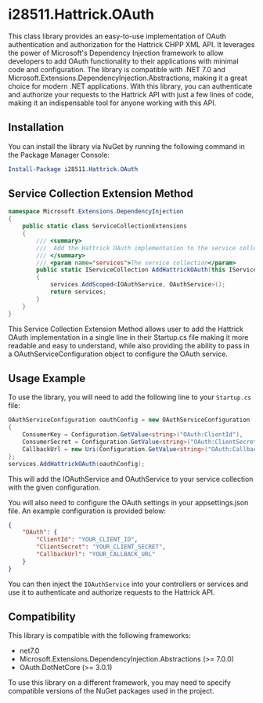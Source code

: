 # i28511.Hattrick.OAuth

This class library provides an easy-to-use implementation of OAuth authentication and authorization for the Hattrick CHPP XML API. It leverages the power of Microsoft's Dependency Injection framework to allow developers to add OAuth functionality to their applications with minimal code and configuration. The library is compatible with .NET 7.0 and Microsoft.Extensions.DependencyInjection.Abstractions, making it a great choice for modern .NET applications. With this library, you can authenticate and authorize your requests to the Hattrick API with just a few lines of code, making it an indispensable tool for anyone working with this API.

## Installation

You can install the library via NuGet by running the following command in the Package Manager Console:

```powershell
Install-Package i28511.Hattrick.OAuth
```

## Service Collection Extension Method

```csharp
namespace Microsoft.Extensions.DependencyInjection
{
    public static class ServiceCollectionExtensions
    {
        /// <summary>
        ///  Add the Hattrick OAuth implementation to the service collection
        /// </summary>
        /// <param name="services">The service collection</param>
        public static IServiceCollection AddHattrickOAuth(this IServiceCollection services)
        {
            services.AddScoped<IOAuthService, OAuthService>();
            return services;
        }
    }
}
```

This Service Collection Extension Method allows user to add the Hattrick OAuth implementation in a single line in their Startup.cs file making it more readable and easy to understand, while also providing the ability to pass in a OAuthServiceConfiguration object to configure the OAuth service.


## Usage Example

To use the library, you will need to add the following line to your `Startup.cs` file:

```csharp
OAuthServiceConfiguration oauthConfig = new OAuthServiceConfiguration
{
    ConsumerKey = Configuration.GetValue<string>("OAuth:ClientId"),
    ConsumerSecret = Configuration.GetValue<string>("OAuth:ClientSecret"),
    CallbackUrl = new Uri(Configuration.GetValue<string>("OAuth:CallbackUrl"))
};
services.AddHattrickOAuth(oauthConfig);
```

This will add the IOAuthService and OAuthService to your service collection with the given configuration.

You will also need to configure the OAuth settings in your appsettings.json file. An example configuration is provided below:


```json
{
	"OAuth": {
		"ClientId": "YOUR_CLIENT_ID",
		"ClientSecret": "YOUR_CLIENT_SECRET",
		"CallbackUrl": "YOUR_CALLBACK_URL"
	}
}

```

You can then inject the `IOAuthService` into your controllers or services and use it to authenticate and authorize requests to the Hattrick API.


## Compatibility

This library is compatible with the following frameworks:
- net7.0
- Microsoft.Extensions.DependencyInjection.Abstractions (>= 7.0.0)
- OAuth.DotNetCore (>= 3.0.1)

To use this library on a different framework, you may need to specify compatible versions of the NuGet packages used in the project.